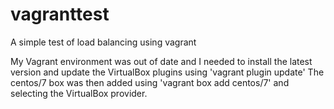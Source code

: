 # vagranttest
A simple test of load balancing using vagrant

My Vagrant environment was out of date and I needed to install the latest version and update the VirtualBox plugins using 'vagrant plugin update'
The centos/7 box was then added using 'vagrant box add centos/7' and selecting the VirtualBox provider.

